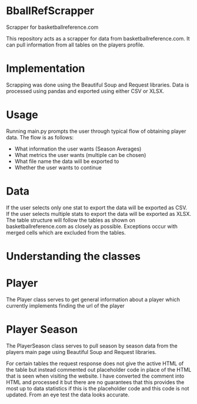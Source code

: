 # BballRefScrapper
Scrapper for basketballreference.com

This repository acts as a scrapper for data from basketballreference.com.
It can pull information from all tables on the players profile.

# Implementation
Scrapping was done using the Beautiful Soup and Request libraries.
Data is processed using pandas and exported using either CSV or XLSX.

# Usage
Running main.py prompts the user through typical flow of obtaining player data.
The flow is as follows:
  - What information the user wants (Season Averages)
  - What metrics the user wants (multiple can be chosen)
  - What file name the data will be exported to
  - Whether the user wants to continue

# Data
If the user selects only one stat to export the data will be exported as CSV.
If the user selects multiple stats to export the data will be exported as XLSX.
The table structure will follow the tables as shown on basketballreference.com as 
closely as possible. Exceptions occur with merged cells which are excluded from 
the tables.

# Understanding the classes
# Player
The Player class serves to get general information about a player which currently 
implements finding the url of the player

# Player Season
The PlayerSeason class serves to pull season by season data from the players main
page using Beautiful Soup and Request libraries.

For certain tables the request response does not give the active HTML of the table
but instead commented out placeholder code in place of the HTML that is seen when
visiting the website. I have converted the comment into HTML and processed it 
but there are no guarantees that this provides the most up to data statistics 
if this is the placeholder code and this code is not updated. From an eye test
the data looks accurate.

